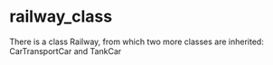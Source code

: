 # railway_class
There is a class Railway, from which two more classes are inherited: CarTransportCar and TankCar
